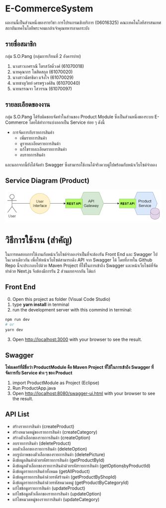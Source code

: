 # E-CommerceSystem
ผลงานนี้เป็นส่วนหนึ่งของรายวิชา การโปรแกรมเชิงบริการ (06016325) คณะเทคโนโลยีสารสนเทศ สถาบันเทคโนโลยีพระจอมเกล้าเจ้าคุณทหารลาดกระบัง

## รายชื่อสมาชิก
กลุ่ม S.O.Pang (กลุ่มการเรียนที่ 2 อังคารบ่าย)
1. นางสาวเกศราณี ไตรสวัสดิ์วงศ์ (61070018)
2. นายคุณากร โฆสิตสกุล (61070020)
3. นางสาวฉัตรธิดา แจ้งใจ (61070029)
4. นายชาญวิทย์ เศรษฐวงศ์สิน (61070040)
5. นายนรรณจา โสวรรณ (61070097)

## รายละเอียดของงาน
กลุ่ม S.O.Pang ได้รับผิดชอบจัดทำในส่วนของ Product Module ซึ่งเป็นส่วนหนึ่งของระบบ E-Commerce โดยได้ทำการแบ่งออกเป็น Service ย่อย ๆ ดังนี้
* การจัดการกับรายการสินค้า
  * เพิ่มรายการสินค้า
  * ดูรายละเอียดรายการสินค้า
  * แก้ไขรายละเอียดรายการสินค้า
  * ลบรายการสินค้า
  <!-- end of the list -->
และนอกจากนี้ยังได้จัดทำ Swagger ซึ่งสามารถใช้งานได้จริงควบคู่ไปพร้อมกับหน้าเว็บไซต์จำลอง


## Service Diagram (Product)
![Image of Service Diagram](https://github.com/tanknk/ECommerceSystem/blob/main/images/service.png)

# วิธีการใช้งาน (สำคัญ)
ในการทดสอบการใช้งานกับหน้าเว็บไซต์จำลองจำเป็นที่จะต้องรัน Front End และ Swagger ไปในเวลาเดียวกัน เพื่อให้หน้าเว็บไซต์สามารถดึง API จาก Swagger ได้
โดยที่ภายใน Github Repo นี้จะประกอบไปด้วย Maven Project ที่ใช้ในการเข้าถึง Swagger และหน้าเว็บไซต์ที่จัดทำด้วย Next.js จึงต้องมีการรัน 2 ส่วนแยกจากกัน
ได้แก่
## Front End
0. Open this project as folder (Visual Code Studio)
1. type **yarn install** in terminal
2. run the development server with this commind in terminal:
```bash
npm run dev
# or
yarn dev
```
3. Open [http://localhost:3000](http://localhost:3000) with your browser to see the result.

## Swagger
**โฟลเดอร์ที่มีชื่อว่า ProductModule คือ Maven Project ที่ใช้ในการเข้าถึง Swagger ที่จัดการกับ Service ต่าง ๆ ของ Product**
1. import ProductModule as Project (Eclipse)
2. Run ProductApp.java
3. Open [http://localhost:8080/swagger-ui.html](http://localhost:8080/swagger-ui.html) with your browser to see the result.

## API List
* สร้างรายการสินค้า (createProduct)
* สร้างหมวดหมู่ของรายการสินค้า (createCategory)
* สร้างตัวเลือกของรายการสินค้า (createOption)
* ลบรายการสินค้า (deleteProduct)
* ลบตัวเลือกของรายการสินค้า (deleteOption)
* ลบรูปภาพของตัวเลือกของรายการสินค้า (deletePicture)
* ดึงข้อมูลสินค้าด้วยรหัสรายการสินค้า (getProductById)
* ดึงข้อมูลตัวเลือกของรายการสินค้าด้วยรหัสรายการสินค้า (getOptionsฺbyProductId)
* ดึงข้อมูลรายการสินค้าทั้งหมด (getAllProduct)
* ดึงข้อมูลรายการสินค้าด้วยรหัสร้านค้า (getProductByShopId)
* ดึงข้อมูลรายการสินค้าด้วยรหัสหมวดหมู่ (getProductByCategoryId)
* แก้ไขข้อมูลรายการสินค้า (updateProduct)
* แก้ไขข้อมูลตัวเลือกของรายการสินค้า (updateOption)
* แก้ไขหมวดหมู่ของรายการสินค้า (updateCategory)
